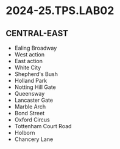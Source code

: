 # 2024-25.TPS.LAB02
## CENTRAL-EAST
- Ealing Broadway
- West action
- East action
- White City
- Shepherd's Bush
- Holland Park
- Notting Hill Gate
- Queensway
- Lancaster Gate
- Marble Arch
- Bond Street
- Oxford Circus
- Tottenham Court Road
- Holborn
- Chancery Lane